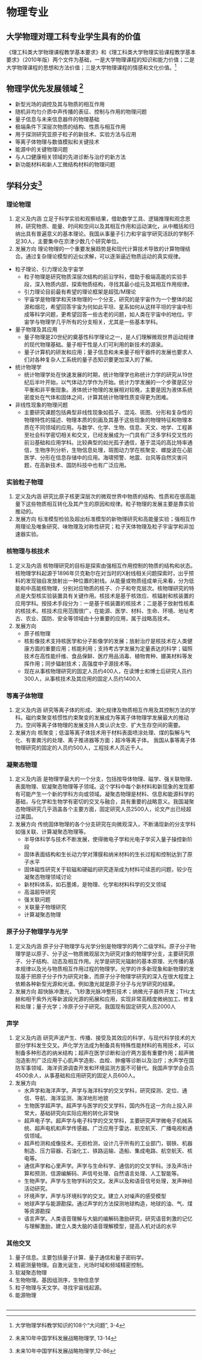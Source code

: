 # 物理专业

## 大学物理对理工科专业学生具有的价值

《理工科类大学物理课程教学基本要求》和《理工科类大学物理实验课程教学基本要求》（2010年版）两个文件为基础，一是大学物理课程的知识和能力价值；二是大学物理课程的思想和方法价值；三是大学物理课程的情感和文化价值。[^1]

## 物理学优先发展领域 [^2]

* 新型光场的调控及其与物质的相互作用
* 随机非均匀介质中声传播的表征、控制与作用的物理问题
* 量子信息与未来信息器件的物理基础
* 极端条件下深层次物质的结构、性质与相互作用
* 用于探测研究亚原子粒子的新技术、实验方法与应用
* 等离子体物理与数值模拟和关键技术
* 能源中的关键物理问题
* 与人口健康相关领域的先进诊断与治疗的新方法
* 新功能材料和新人工微结构材料的物理问题

## 学科分支[^3]

### 理论物理

1. 定义及内涵
   立足于科学实验和观察结果，借助数学工具、逻辑推理和观念思辨，研究物质、能量、时间和空间以及其相互作用和运动演化，从中概括和归纳出具有普遍意义的基本理论。我国从事量子引力和宇宙学研究活跃的学制不足30人，主要集中在京津少数几个研究单位。
2. 发展方向
   理论物理的一个重要发展趋势是和现代计算技术导致的计算物理结合。通过复杂理论模型的近似求解，可以逐渐逼近物质运动的真实规律。

* 粒子理论、引力理论及宇宙学
  * 粒子物理是研究物质深层次结构的前沿学科，借助于极端高能的实验手段，深入物质内部，探索物质结构，寻找其最小组元及其相互作用规律。
  * 引力理论目前最有希望的理论框架是超弦/M理论
  * 宇宙学是物理学和天体物理的一个分支，研究的是宇宙作为一个整体的起源和烟花，希望回答宇宙为何如此平坦、星系如何从这样平坦的宇宙中形成等科学问题，更希望回答一些古老的问题，如人类在宇宙中的地位。宇宙学与物理学几乎所有的分支相关，尤其是一些基本学科。
* 量子物理及其应用
  * 量子物理是20世纪的奠基性科学理论之一，是人们理解微观世界运动规律的现代物理基础。量子相干性是人们可利用的新技术的源泉。
  * 量子计算机的研发和应用；量子信息和未来量子相干器件的发展也要求人们对各种复杂人工系统的量子态知识要更加深入的了解。
* 统计物理学
  * 统计物理学处在快速发展的时期，统计物理学也称统计力学的研究从19世纪后半叶开始，以气体动力学作为开始。统计力学发展的一个步骤是区分平衡和非平衡现象。液体统计物理的发展相对较晚，主要是因为液体系统密度处在气体和固体之间，计算其统计物理性质变得更为困难。
* 非线性现象的物理问题
  * 主要研究课题包括典型非线性现象如孤子、混沌、斑图、分形和复杂性的物理特性的描述、物理本质的刻画及其基于这些现象的物理特征和物理本质在不同领域的应用。与数学、化学、生物、信息、天文、地学、工程甚至社会科学密切相关和交叉，已经发展成为一门具有广泛多学科交叉性的前沿基础和应用学科。比较典型的如光孤子通信，基于混沌的高比特率通信，生物序列分析，生物信息处理，斑图动力学在核聚变、螺旋波在心脏医学、分形在信息存储中的应用。海啸预警、地震、台风等自然灾害问题，在高新技术、国防科技中也有广泛应用。

### 实验粒子物理

1. 定义及内涵
   研究比原子核更深层次的微观世界中物质的结构、性质和在很高能量下这些物质相互转化及其产生的原因和规律。粒子物理的发展主要是靠实验推动的。
2. 发展方向
   标准模型检验及超出标准模型的新物理研究和高能量实验；强相互作用理论及唯象研究、味物理及对称性研究；粒子天体物理及粒子宇宙学和非加速器实验。

### 核物理与核技术

1. 定义及内涵
   核物理研究的目标是探索由强相互作用控制的物质的结构和状态。核物理学科起源于1896年贝克勒尔在对当时的X射线相关问题探索时，出乎预料的发现铀自发放射出一种位置的射线。从能量或物质组成单元来看，分为低能和中高能核物理，分别对应物质的核子、介子和夸克层次。核物理研究的特点是大型核实验装置具有关键作用。核技术是基于核效应、核辐射和核装置的应用学科。按技术手段分为：一是基于核装置的核技术；二是基于放射性核素的核技术。核技术应用范围很广，在能源、医学、材料、生命、环境、地址考古、农业、国防、安全等领域由十分重要的应用，属于战略高技术。
2. 发展方向
   * 原子核物理
   * 核影像技术支持核医学和分子影像学的发展；放射治疗是核技术在人类健康方面的重要应用；核能利用；支持考古学发展为定量表达的科学；辐照技术在高性能纤维、食品保鲜、医疗用品消毒、植物育种、娜美材料等发挥作用；同步辐射技术；高强度中子源技术等。
   * 现在从事核物理研究的固定人员约400人，在读博士和博士后研究人员约300人，从事核技术及其应用的固定人员约1400人

### 等离子体物理

1. 定义及内涵
   研究等离子体的形成、演化规律及物质相互作用及其控制方法的学科。磁约束聚变核惯性约束聚变的发展成为等离子体物理学发展最大的推动力。空间等离子体物理的发展支持人类认识太空、扩大生存空间的需要。
2. 发展方向
   核聚变；低温等离子体技术用于材料表面喷涂处理、煤的裂解与气化、有害粪污的处理、离子推进器等方面；超冷等离子体。
   我国从事等离子体物理研究的固定的人员约500人，工程技术人员近千人。

### 凝聚态物理

1. 定义及内涵
   是物理学最大的一个分支，包括按导体物理、磁学、强关联物理、表面物理、软凝聚态物理等子领域。这个学科中每个新材料和新现象的发现都有可能产生一个新的学科方向或领域。凝聚态物理是材料、信息和能源科学的基础，与化学和生物学有密切的交叉与融合，具有重要的战略意义。我国凝聚态物理研究几乎涵盖各个主要方面，固定研究人员2500人，论文产出已经超过美国。
2. 发展方向
   传统固体物理的各个分支研究在向微观深入，不断涌现新的分支学科如强关联、计算凝聚态物理等。
   * 半导体科学与技术不断发展，使得微电子学和光电子学买入量子操控新阶段
   * 固体表面结构和生长动力学对薄膜和纳米材料的生长过程和控制达到了原子水平
   * 固体磁性研究关于软磁和硬磁的研究逐渐成为材料可续恶的问题，较少在凝聚态物理领域讨论
   * 新材料体系，如石墨烯，是物理、化学和材料科学的交叉领域
   * 高温超导研究
   * 强关联问题
   * 关联量子物理研究
   * 计算凝聚态物理

### 原子分子物理学与光学

1. 定义及内涵
   原子分子物理学与光学分别是物理学的两个二级学科。原子分子物理学是以原子、分子这一物质微观层次为研究对象的物理学分支，主要研究原子、分子结构、动态及相互作用。光学是研究光辐射的基本原理、光传播的基本规律以及光与物质相互作用过程的物理学。光学的许多新现象和新物理的发现基于把原子分子作为研究对象，而原子分子物理学研究的深入在很大程度上依赖各种新型光源和光谱。例如激光就是原子分子与光学研究的结果。
2. 发展方向
   超快脉冲激光，飞秒激光脉冲整形技术；纳微光子器件开发；THz太赫和相干紫外光等新波段光源的拓展和应用，实现非常高精度微纳加工、修复和处理；量子光学；冷原子分子研究。我国现有固定研究人员2000人

### 声学

1. 定义及内涵
   研究声波产生、传播、接受及其效应的科学，与现代科学技术的大部分学科发生交叉。声化学方法成为制备具有特殊性能材料的有用技术，可以制备多种形态的纳米结构；超声在医学诊断和治疗两方面有重要作用；超声微泡造影剂广泛应用于心肌声学造影、血栓、肿瘤等诊断以及治疗；水声学在国防军事领域、海洋资源调查开发和环境监测方面不可替代。我国声学学会会员4500余人，从事基础和应用研究的固定人员600人。
2. 发展方向
   * 水声学和海洋声学。声学与海洋科学的交叉学科，研究探测、定位、通信、导航、海洋监测、海洋地形地貌
   * 生物医学超声学。超声学与医学的交叉学科，国内外在这一方向上投入非常大，基础研究向实际应用的转化非常快
   * 超声电子学。超声学与电子科学的交叉学科，主要研究声学微电子机械系统、超声电机和声学传感器。广泛应用于雷达、航空航天、广播电视和通信领域。
   * 超声检测和成像技术。无损检测，设计几乎所有的工业部门，钢铁、机器制造、压力容器、石油化工、铁路运输、造船、集成电路、航空航天、核电等。
   * 通信声学和心里声学。声学与生命科学、通信的的交叉学科。涉及声场计算和预测、信源编解码、声信号处理、自然语言处理、人工智能等。
   * 生物声学。声学与生物学科的交叉。发声以及和语音信号处理，发声神经活动研究。
   * 环境声学，声学与环境科学的交叉。建立人对噪声的感受模型
   * 地球声学与能源勘探。通过声学的方法探测地球构造，地球的油、气、煤等资源勘探
   * 语言声学。人类语音理解与大脑的编解码激励研究，研究语音刺激的记忆与理解激励，建立人类大脑的语音理解模型，提高人机对话的水平
  
### 其他交叉

1. 量子信息。主要包括量子计算、量子通信和量子密码学。
2. 精密测量物理。自激光诞生，光场时域和频域精密控制。
3. 软凝聚态物理
4. 生物物理。基因组测序，生物信息学
5. 粒子物理与天文学。寻找宇宙线起源。
6. 能源物理

##

---
[^1]: 大学物理学科教学知识的108个“大问题”, 3-4
[^2]: 未来10年中国学科发展战略物理学, 13-14
[^3]: 未来10年中国学科发展战略物理学,12-86